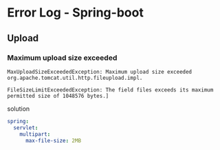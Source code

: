 # Error Log - Spring-boot

## Upload

### Maximum upload size exceeded

```text
MaxUploadSizeExceededException: Maximum upload size exceeded
org.apache.tomcat.util.http.fileupload.impl.

FileSizeLimitExceededException: The field files exceeds its maximum permitted size of 1048576 bytes.]
```

solution

```yml
spring:
  servlet:
    multipart:
      max-file-size: 2MB
```
